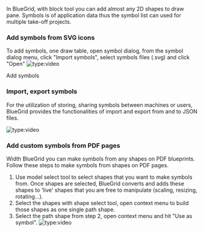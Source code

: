 In BlueGrid, with block tool you can add almost any 2D shapes to draw pane.
Symbols is of application data thus the symbol list can used for multiple take-off projects.

### Add symbols from SVG icons
To add symbols, one draw table, open symbol dialog, from the symbol dialog menu, click "Import symbols", select symbols files (.svg) and click "Open"
![type:video](https://www.youtube.com/embed/QZX1wCexEEk?si=fbLZQ99Hb7Pyckku)
<figcaption>Add symbols</figcaption>

### Import, export symbols
For the utilization of storing, sharing symbols between machines or users, BlueGrid provides the functionalities of import and export
from and to JSON files.

![type:video](https://www.youtube.com/embed/5j6M3dZ3YDE?si=MqnQwNfOgpyBcb7w)

### Add custom symbols from PDF pages

Width BlueGrid you can make symbols from any shapes on PDF blueprints. Follow these steps to make symbols from shapes on PDF pages.
1. Use model select tool to select shapes that you want to make symbols from. Once shapes are selected, BlueGrid converts and adds these shapes to 'live' shapes that you are free to manipulate (scaling, resizing, rotating...).
2. Select the shapes with shape select tool, open context menu to build those shapes as one single path shape.
3. Select the path shape from step 2, open context menu and hit "Use as symbol".
![type:video](https://www.youtube.com/embed/wTmL6KaE7vo?si=H4dQ14uYWnD9Apbr)